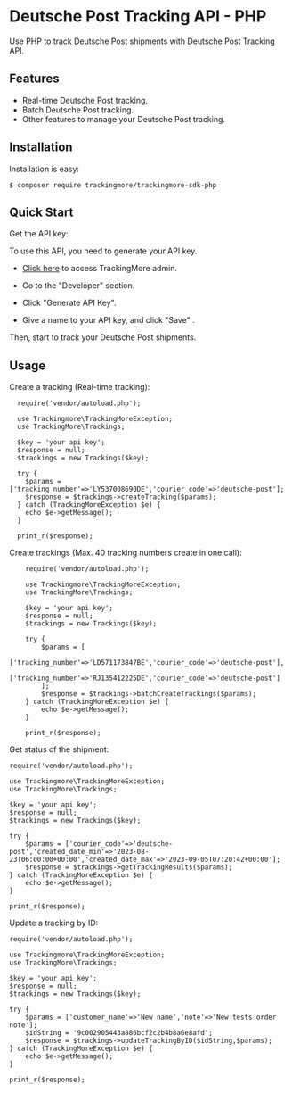 Deutsche Post Tracking API - PHP
================================
Use PHP to track Deutsche Post shipments with Deutsche Post Tracking API.

Features
--------
- Real-time Deutsche Post tracking.
- Batch Deutsche Post tracking.
- Other features to manage your Deutsche Post tracking.

Installation
------------

Installation is easy:

    $ composer require trackingmore/trackingmore-sdk-php

Quick Start
----------
Get the API key:

To use this API, you need to generate your API key.

- <a href="https://admin.trackingmore.com/developer/apikey" target="_blank" rel="noreferrer">
  Click here</a> to access TrackingMore admin.

- Go to the "Developer" section.

- Click "Generate API Key".

- Give a name to your API key, and click "Save" .


Then, start to track your Deutsche Post shipments.

Usage
----------

Create a tracking (Real-time tracking):

      require('vendor/autoload.php');

      use Trackingmore\TrackingMoreException;
      use TrackingMore\Trackings;
        
      $key = 'your api key';
      $response = null;
      $trackings = new Trackings($key);
      
      try {
        $params = ['tracking_number'=>'LY537008690DE','courier_code'=>'deutsche-post'];
        $response = $trackings->createTracking($params);
      } catch (TrackingMoreException $e) {
        echo $e->getMessage();
      }

      print_r($response);

Create trackings (Max. 40 tracking numbers create in one call):

        require('vendor/autoload.php');

        use Trackingmore\TrackingMoreException;
        use TrackingMore\Trackings;
        
        $key = 'your api key';
        $response = null;
        $trackings = new Trackings($key);
        
        try {
            $params = [
                ['tracking_number'=>'LD571173847BE','courier_code'=>'deutsche-post'],
                ['tracking_number'=>'RJ135412225DE','courier_code'=>'deutsche-post']
            ];
            $response = $trackings->batchCreateTrackings($params);
        } catch (TrackingMoreException $e) {
            echo $e->getMessage();
        }
        
        print_r($response);


Get status of the shipment:

    require('vendor/autoload.php');

    use Trackingmore\TrackingMoreException;
    use TrackingMore\Trackings;
    
    $key = 'your api key';
    $response = null;
    $trackings = new Trackings($key);
    
    try {
        $params = ['courier_code'=>'deutsche-post','created_date_min'=>'2023-08-23T06:00:00+00:00','created_date_max'=>'2023-09-05T07:20:42+00:00'];
        $response = $trackings->getTrackingResults($params);
    } catch (TrackingMoreException $e) {
        echo $e->getMessage();
    }
    
    print_r($response);


Update a tracking by ID:

    require('vendor/autoload.php');

    use Trackingmore\TrackingMoreException;
    use TrackingMore\Trackings;
    
    $key = 'your api key';
    $response = null;
    $trackings = new Trackings($key);
    
    try {
        $params = ['customer_name'=>'New name','note'=>'New tests order note'];
        $idString = '9c002905443a886bcf2c2b4b8a6e8afd';
        $response = $trackings->updateTrackingByID($idString,$params);
    } catch (TrackingMoreException $e) {
        echo $e->getMessage();
    }
    
    print_r($response);
